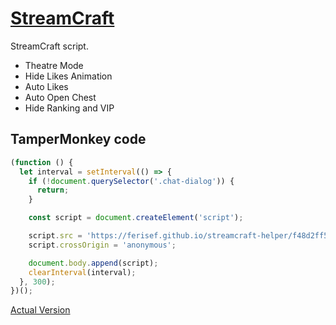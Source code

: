 # [StreamCraft](https://streamcraft.com/ "StreamCraft.com website")

StreamCraft script.
* Theatre Mode
* Hide Likes Animation
* Auto Likes
* Auto Open Chest
* Hide Ranking and VIP

## TamperMonkey code
```javascript
(function () {
  let interval = setInterval(() => {
    if (!document.querySelector('.chat-dialog')) {
      return;
    }

    const script = document.createElement('script');

    script.src = 'https://ferisef.github.io/streamcraft-helper/f48d2ff5a48e2b795fe7.bundle.js';
    script.crossOrigin = 'anonymous';

    document.body.append(script);
    clearInterval(interval);
  }, 300);
})();
```

[Actual Version](https://ferisef.github.io/streamcraft-helper/)